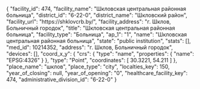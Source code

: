 {
    "facility_id": 474,
    "facility_name": "Шкловская центральная районная больница",
    "district_id": "6-22-0",
    "district_name": "Шкловский район",
    "facility_url": "https:\/\/shklovcrb.by\/",
    "facility_address": "г. Шклов, Больничный городок",
    "title": "Шкловская центральная районная больница",
    "facility_type": "Больница",
    "ap_1": "1",
    "name": "Шкловская центральная районная больница",
    "state": "public institution",
    "stats": [],
    "med_id": 10214352,
    "address": "г. Шклов, Больничный городок",
    "devices": [],
    "coord_x_y": {
        "crs": {
            "type": "name",
            "properties": {
                "name": "EPSG:4326"
            }
        },
        "type": "Point",
        "coordinates": [
            30.3221,
            54.211
        ]
    },
    "place_name": "шклов",
    "place_type": "city",
    "localties_key": 150,
    "year_of_closing": null,
    "year_of_opening": "0",
    "healthcare_facility_key": 474,
    "administrative_division_id": "6-22-0"
}